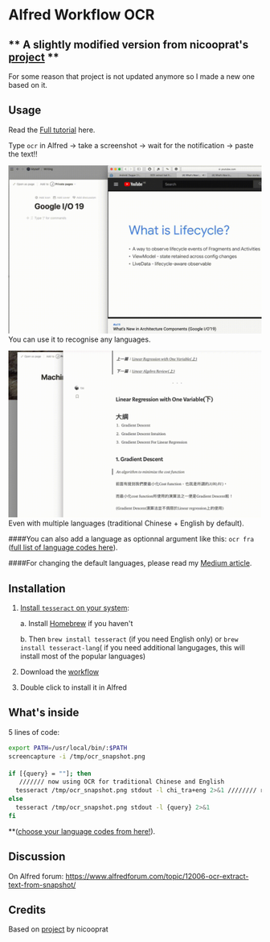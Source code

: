 # Alfred Workflow OCR

## ** A slightly modified version from nicooprat's [project](https://github.com/nicooprat/alfred-ocr) **
For some reason that project is not updated anymore so I made a new one based on it.

## Usage

Read the [Full tutorial](https://medium.com/@johnny0116/ultimate-online-courses-note-taking-with-notion-and-alfred-4c9e473e6ba0) here.

Type `ocr` in Alfred -> take a screenshot -> wait for the notification -> paste the text!!

![normal-use.gif](./normal-use.gif)
You can use it to recognise any languages.


![multi-lang.gif](./multi-lang.gif)
Even with multiple languages (traditional Chinese + English by default).

####You can also add a language as optionnal argument like this: `ocr fra` ([full list of language codes here](https://github.com/tesseract-ocr/tesseract/blob/b67ea2c1a70c56053e142a5fb7cc18fb29cdc4b8/src/training/language-specific.sh#L21)).

####For changing the default languages, please read my [Medium article](https://medium.com/@johnny0116/ultimate-online-courses-note-taking-with-notion-and-alfred-4c9e473e6ba0).

## Installation

1. [Install `tesseract` on your system](https://github.com/tesseract-ocr/tesseract/wiki#macos): 
   
   a. Install [Homebrew](https://brew.sh) if you haven't
   
   b. Then `brew install tesseract` (if you need English only) or `brew install tesseract-lang`( if you need additional     langugages, this will install most of the popular languages)
   
2. Download the [workflow](https://github.com/johnnyhoichuen/alfred-ocr/blob/master/OCR%20multi%20lang.alfredworkflow)
3. Double click to install it in Alfred

## What's inside

5 lines of code:

```bash
export PATH=/usr/local/bin/:$PATH 
screencapture -i /tmp/ocr_snapshot.png

if [{query} = ""]; then 
   /////// now using OCR for traditional Chinese and English
  tesseract /tmp/ocr_snapshot.png stdout -l chi_tra+eng 2>&1 //////// replace (chi_tra+eng) for your default language(s) here!! 
else 
  tesseract /tmp/ocr_snapshot.png stdout -l {query} 2>&1 
fi
```
**([choose your language codes from here!](https://github.com/tesseractocr/tesseract/blob/b67ea2c1a70c56053e142a5fb7cc18fb29cdc4b8/src/training/language-specific.sh#L21)).

## Discussion

On Alfred forum: https://www.alfredforum.com/topic/12006-ocr-extract-text-from-snapshot/


## Credits

Based on [project](https://github.com/nicooprat/alfred-ocr) by nicooprat
